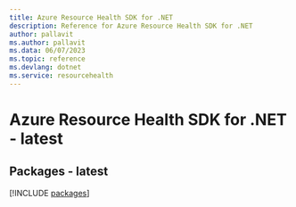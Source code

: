 ```yaml
---
title: Azure Resource Health SDK for .NET
description: Reference for Azure Resource Health SDK for .NET
author: pallavit
ms.author: pallavit
ms.data: 06/07/2023
ms.topic: reference
ms.devlang: dotnet
ms.service: resourcehealth
---
```

# Azure Resource Health SDK for .NET - latest
## Packages - latest
[!INCLUDE [packages](resource-health-index.md)]